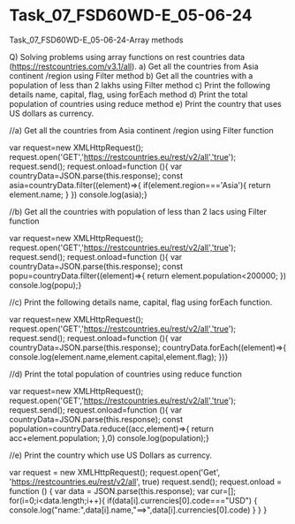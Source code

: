 # Task_07_FSD60WD-E_05-06-24
Task_07_FSD60WD-E_05-06-24-Array methods


Q) Solving problems using array functions on rest countries data (https://restcountries.com/v3.1/all).
a) Get all the countries from Asia continent /region using Filter method
b) Get all the countries with a population of less than 2 lakhs using Filter method
c) Print the following details name, capital, flag, using forEach method
d) Print the total population of countries using reduce method
e) Print the country that uses US dollars as currency.

//a) Get all the countries from Asia continent /region using Filter function

var request=new XMLHttpRequest();
request.open('GET','https://restcountries.eu/rest/v2/all','true');
request.send();
request.onload=function (){
    var countryData=JSON.parse(this.response);
    const asia=countryData.filter((element)=>{
        if(element.region==='Asia'){
            return element.name;
        }
    })
    console.log(asia);}
    
//b) Get all the countries with population of less than 2 lacs using Filter function

var request=new XMLHttpRequest();
request.open('GET','https://restcountries.eu/rest/v2/all','true');
request.send();
request.onload=function (){
    var countryData=JSON.parse(this.response);
    const popu=countryData.filter((element)=>{
        return element.population<200000;
    })
    console.log(popu);}

//c) Print the following details name, capital, flag using forEach function.

var request=new XMLHttpRequest();
request.open('GET','https://restcountries.eu/rest/v2/all','true');
request.send();
request.onload=function (){
    var countryData=JSON.parse(this.response);
    countryData.forEach((element)=>{
        console.log(element.name,element.capital,element.flag);
    })}

//d) Print the total population of countries using reduce function 

var request=new XMLHttpRequest();
request.open('GET','https://restcountries.eu/rest/v2/all','true');
request.send();
request.onload=function (){
    var countryData=JSON.parse(this.response);
    const population=countryData.reduce((acc,element)=>{
        return acc+element.population;
    },0)
    console.log(population);}

//e) Print the country which use US Dollars as currency.

var request = new XMLHttpRequest();
request.open('Get', 'https://restcountries.eu/rest/v2/all', true)
request.send();
request.onload = function () {
        var data = JSON.parse(this.response);
        var cur=[];
        for(i=0;i<data.length;i++){
            if(data[i].currencies[0].code==="USD")
            {
                console.log("name:",data[i].name,"==>",data[i].currencies[0].code)
            }
        }
    }

